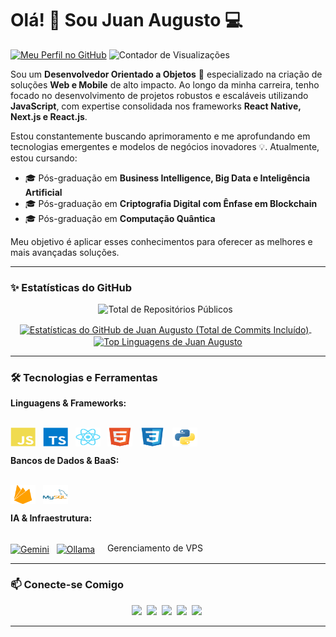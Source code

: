 # Olá! 👋 Sou Juan Augusto 💻

[![Meu Perfil no GitHub](https://img.shields.io/badge/GitHub-juanaugusto007-181717?style=for-the-badge&logo=github&logoColor=white)](https://github.com/juanaugusto007)
![Contador de Visualizações](https://img.shields.io/endpoint?url=https://hits.dwyl.com/juanaugusto007/juanaugusto007.json?color=blue&style=for-the-badge&label=VIEWS)

Sou um **Desenvolvedor Orientado a Objetos** 🚀 especializado na criação de soluções **Web e Mobile** de alto impacto. Ao longo da minha carreira, tenho focado no desenvolvimento de projetos robustos e escaláveis utilizando **JavaScript**, com expertise consolidada nos frameworks **React Native, Next.js e React.js**.

Estou constantemente buscando aprimoramento e me aprofundando em tecnologias emergentes e modelos de negócios inovadores 💡. Atualmente, estou cursando:

* 🎓 Pós-graduação em **Business Intelligence, Big Data e Inteligência Artificial**
* 🎓 Pós-graduação em **Criptografia Digital com Ênfase em Blockchain**
* 🎓 Pós-graduação em **Computação Quântica**

Meu objetivo é aplicar esses conhecimentos para oferecer as melhores e mais avançadas soluções.

---

### ✨ Estatísticas do GitHub

<p align="center">
  <img src="https://img.shields.io/github/public-repos/juanaugusto007?style=for-the-badge&logo=github&label=Reposit%C3%B3rios&color=informational" alt="Total de Repositórios Públicos"/>&nbsp;&nbsp;
</p>

<p align="center">
  <a href="https://github.com/anuraghazra/github-readme-stats">
    <img align="center" src="https://github-readme-stats.vercel.app/api?username=juanaugusto007&show_icons=true&theme=tokyonight&rank_icon=github&hide_border=true&include_all_commits=true" alt="Estatísticas do GitHub de Juan Augusto (Total de Commits Incluído)" />
  </a>&nbsp;&nbsp; <a href="https://github.com/anuraghazra/github-readme-stats">
    <img align="center" src="https://github-readme-stats.vercel.app/api/top-langs/?username=juanaugusto007&layout=compact&theme=tokyonight&hide_border=true" alt="Top Linguagens de Juan Augusto" />
  </a>
</p>

---

### 🛠️ Tecnologias e Ferramentas

**Linguagens & Frameworks:**
<div style="display: inline_block"><br>
  <img align="center" alt="Juan-Js" height="30" width="40" src="https://raw.githubusercontent.com/devicons/devicon/master/icons/javascript/javascript-plain.svg">&nbsp;&nbsp;
  <img align="center" alt="Juan-Ts" height="30" width="40" src="https://raw.githubusercontent.com/devicons/devicon/master/icons/typescript/typescript-plain.svg">&nbsp;&nbsp;
  <img align="center" alt="Juan-React" height="30" width="40" src="https://raw.githubusercontent.com/devicons/devicon/master/icons/react/react-original.svg">&nbsp;&nbsp; <img align="center" alt="Juan-HTML" height="30" width="40" src="https://raw.githubusercontent.com/devicons/devicon/master/icons/html5/html5-original.svg">&nbsp;&nbsp;
  <img align="center" alt="Juan-CSS" height="30" width="40" src="https://raw.githubusercontent.com/devicons/devicon/master/icons/css3/css3-original.svg">&nbsp;&nbsp;
  <img align="center" alt="Juan-Python" height="30" width="40" src="https://raw.githubusercontent.com/devicons/devicon/master/icons/python/python-original.svg">&nbsp;&nbsp;
  </div>

**Bancos de Dados & BaaS:**
<div style="display: inline_block"><br>
  <img align="center" alt="Juan-Firebase" height="30" width="40" src="https://raw.githubusercontent.com/devicons/devicon/master/icons/firebase/firebase-plain.svg">&nbsp;&nbsp;
  <img align="center" alt="Juan-MySQL" height="30" width="40" src="https://raw.githubusercontent.com/devicons/devicon/master/icons/mysql/mysql-original-wordmark.svg">&nbsp;&nbsp;
</div>

**IA & Infraestrutura:**
<div style="display: inline_block"><br>
  <a href="https://gemini.google.com/" target="_blank"><img align="center" height="30" width="auto" src="https://img.shields.io/badge/Gemini-4285F4?style=for-the-badge&logo=googleai&logoColor=white" alt="Gemini"></a>&nbsp;&nbsp;
  <a href="https://ollama.com/" target="_blank"><img align="center" height="30" width="auto" src="https://img.shields.io/badge/Ollama-000000?style=for-the-badge&logo=ollama&logoColor=white" alt="Ollama"></a>&nbsp;&nbsp;
  <span>&nbsp;&nbsp;Gerenciamento de VPS</span>
</div>

---

### 📫 Conecte-se Comigo

<p align="center"> <a href="https://wa.me/5541991543271" target="_blank"><img src="https://img.shields.io/badge/WhatsApp-25D366?style=for-the-badge&logo=whatsapp&logoColor=white" target="_blank"></a>&nbsp;
  <a href="https://www.linkedin.com/in/juan-augusto-da-cruz-araujo-857766196" target="_blank"><img src="https://img.shields.io/badge/-LinkedIn-%230077B5?style=for-the-badge&logo=linkedin&logoColor=white" target="_blank"></a>&nbsp;
  <a href = "mailto:juanaugusto007@gmail.com"><img src="https://img.shields.io/badge/-Gmail-%23333?style=for-the-badge&logo=gmail&logoColor=white" target="_blank"></a>&nbsp;
  <a href="https://discord.gg/juanaugustodev" target="_blank"><img src="https://img.shields.io/badge/Discord-7289DA?style=for-the-badge&logo=discord&logoColor=white" target="_blank"></a>&nbsp;
  <a href="https://instagram.com/devjuanaugusto" target="_blank"><img src="https://img.shields.io/badge/-Instagram-%23E4405F?style=for-the-badge&logo=instagram&logoColor=white" target="_blank"></a>&nbsp;
</p>

---

